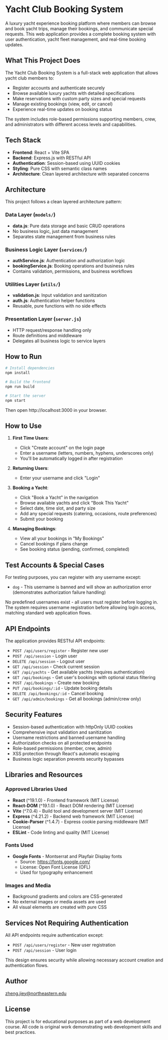 # Yacht Club Booking System

A luxury yacht experience booking platform where members can browse and book yacht trips, manage their bookings, and communicate special requests. This web application provides a complete booking system with user authentication, yacht fleet management, and real-time booking updates.

## What This Project Does

The Yacht Club Booking System is a full-stack web application that allows yacht club members to:
- Register accounts and authenticate securely
- Browse available luxury yachts with detailed specifications
- Make reservations with custom party sizes and special requests
- Manage existing bookings (view, edit, or cancel)
- Experience real-time updates on booking status

The system includes role-based permissions supporting members, crew, and administrators with different access levels and capabilities.

## Tech Stack
- **Frontend**: React + Vite SPA
- **Backend**: Express.js with RESTful API
- **Authentication**: Session-based using UUID cookies
- **Styling**: Pure CSS with semantic class names
- **Architecture**: Clean layered architecture with separated concerns

## Architecture

This project follows a clean layered architecture pattern:

### Data Layer (`models/`)
- **data.js**: Pure data storage and basic CRUD operations
- No business logic, just data management
- Separates state management from business rules

### Business Logic Layer (`services/`)
- **authService.js**: Authentication and authorization logic
- **bookingService.js**: Booking operations and business rules
- Contains validation, permissions, and business workflows

### Utilities Layer (`utils/`)
- **validation.js**: Input validation and sanitization
- **auth.js**: Authentication helper functions
- Reusable, pure functions with no side effects

### Presentation Layer (`server.js`)
- HTTP request/response handling only
- Route definitions and middleware
- Delegates all business logic to service layers

## How to Run

```bash
# Install dependencies
npm install

# Build the frontend
npm run build

# Start the server
npm start
```

Then open http://localhost:3000 in your browser.

## How to Use

1. **First Time Users**:
   - Click "Create account" on the login page
   - Enter a username (letters, numbers, hyphens, underscores only)
   - You'll be automatically logged in after registration

2. **Returning Users**:
   - Enter your username and click "Login"

3. **Booking a Yacht**:
   - Click "Book a Yacht" in the navigation
   - Browse available yachts and click "Book This Yacht"
   - Select date, time slot, and party size
   - Add any special requests (catering, occasions, route preferences)
   - Submit your booking

4. **Managing Bookings**:
   - View all your bookings in "My Bookings"
   - Cancel bookings if plans change
   - See booking status (pending, confirmed, completed)

## Test Accounts & Special Cases

For testing purposes, you can register with any username except:
- `dog` - This username is banned and will show an authorization error (demonstrates authorization failure handling)

No predefined usernames exist - all users must register before logging in. The system requires username registration before allowing login access, matching standard web application flows.

## API Endpoints

The application provides RESTful API endpoints:
- `POST /api/users/register` - Register new user
- `POST /api/session` - Login user
- `DELETE /api/session` - Logout user  
- `GET /api/session` - Check current session
- `GET /api/yachts` - Get available yachts (requires authentication)
- `GET /api/bookings` - Get user's bookings with optional status filtering
- `POST /api/bookings` - Create new booking
- `PUT /api/bookings/:id` - Update booking details
- `DELETE /api/bookings/:id` - Cancel booking
- `GET /api/admin/bookings` - Get all bookings (admin/crew only)

## Security Features

- Session-based authentication with httpOnly UUID cookies
- Comprehensive input validation and sanitization
- Username restrictions and banned username handling
- Authorization checks on all protected endpoints
- Role-based permissions (member, crew, admin)
- XSS protection through React's automatic escaping
- Business logic separation prevents security bypasses

## Libraries and Resources

### Approved Libraries Used
- **React** (^19.1.0) - Frontend framework (MIT License)
- **React-DOM** (^19.1.0) - React DOM rendering (MIT License) 
- **Vite** (^7.0.4) - Build tool and development server (MIT License)
- **Express** (^4.21.2) - Backend web framework (MIT License)
- **Cookie-Parser** (^1.4.7) - Express cookie parsing middleware (MIT License)
- **ESLint** - Code linting and quality (MIT License)

### Fonts Used
- **Google Fonts** - Montserrat and Playfair Display fonts
  - Source: https://fonts.google.com/
  - License: Open Font License (OFL)
  - Used for typography enhancement

### Images and Media
- Background gradients and colors are CSS-generated
- No external images or media assets are used
- All visual elements are created with pure CSS

## Services Not Requiring Authentication

All API endpoints require authentication except:
- `POST /api/users/register` - New user registration
- `POST /api/session` - User login

This design ensures security while allowing necessary account creation and authentication flows.

## Author

zheng.jiey@northeastern.edu

## License

This project is for educational purposes as part of a web development course. All code is original work demonstrating web development skills and best practices.